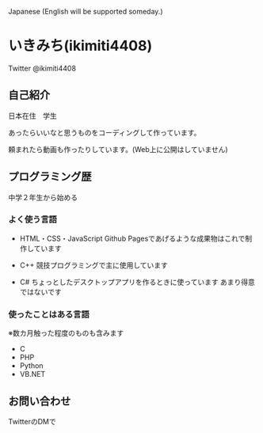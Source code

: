 Japanese (English will be supported someday.)
# いきみち(ikimiti4408)
Twitter @ikimiti4408

## 自己紹介
日本在住　学生

あったらいいなと思うものをコーディングして作っています。

頼まれたら動画も作ったりしています。(Web上に公開はしていません)

## プログラミング歴
中学２年生から始める

### よく使う言語
- HTML・CSS・JavaScript
Github Pagesであげるような成果物はこれで制作しています

- C++
競技プログラミングで主に使用しています

- C#
ちょっとしたデスクトップアプリを作るときに使っています
あまり得意ではないです

### 使ったことはある言語
※数カ月触った程度のものも含みます
- C
- PHP
- Python
- VB.NET

## お問い合わせ
TwitterのDMで
